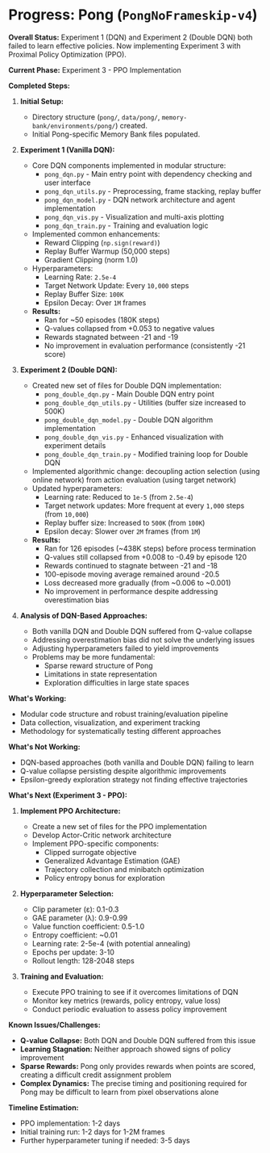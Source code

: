 # Progress: Pong (`PongNoFrameskip-v4`)

**Overall Status:** Experiment 1 (DQN) and Experiment 2 (Double DQN) both failed to learn effective policies. Now implementing Experiment 3 with Proximal Policy Optimization (PPO).

**Current Phase:** Experiment 3 - PPO Implementation

**Completed Steps:**
1.  **Initial Setup:**
    *   Directory structure (`pong/`, `data/pong/`, `memory-bank/environments/pong/`) created.
    *   Initial Pong-specific Memory Bank files populated.

2.  **Experiment 1 (Vanilla DQN):**
    *   Core DQN components implemented in modular structure:
        *   `pong_dqn.py` - Main entry point with dependency checking and user interface
        *   `pong_dqn_utils.py` - Preprocessing, frame stacking, replay buffer
        *   `pong_dqn_model.py` - DQN network architecture and agent implementation
        *   `pong_dqn_vis.py` - Visualization and multi-axis plotting
        *   `pong_dqn_train.py` - Training and evaluation logic
    *   Implemented common enhancements:
        *   Reward Clipping (`np.sign(reward)`)
        *   Replay Buffer Warmup (50,000 steps)
        *   Gradient Clipping (norm 1.0)
    *   Hyperparameters:
        *   Learning Rate: `2.5e-4`
        *   Target Network Update: Every `10,000` steps
        *   Replay Buffer Size: `100K`
        *   Epsilon Decay: Over `1M` frames
    *   **Results:**
        *   Ran for ~50 episodes (180K steps)
        *   Q-values collapsed from +0.053 to negative values
        *   Rewards stagnated between -21 and -19
        *   No improvement in evaluation performance (consistently -21 score)

3.  **Experiment 2 (Double DQN):**
    *   Created new set of files for Double DQN implementation:
        *   `pong_double_dqn.py` - Main Double DQN entry point
        *   `pong_double_dqn_utils.py` - Utilities (buffer size increased to 500K)
        *   `pong_double_dqn_model.py` - Double DQN algorithm implementation
        *   `pong_double_dqn_vis.py` - Enhanced visualization with experiment details
        *   `pong_double_dqn_train.py` - Modified training loop for Double DQN
    *   Implemented algorithmic change: decoupling action selection (using online network) from action evaluation (using target network)
    *   Updated hyperparameters:
        *   Learning rate: Reduced to `1e-5` (from `2.5e-4`)
        *   Target network updates: More frequent at every `1,000` steps (from `10,000`)
        *   Replay buffer size: Increased to `500K` (from `100K`)
        *   Epsilon decay: Slower over `2M` frames (from `1M`)
    *   **Results:**
        *   Ran for 126 episodes (~438K steps) before process termination
        *   Q-values still collapsed from +0.008 to -0.49 by episode 120
        *   Rewards continued to stagnate between -21 and -18
        *   100-episode moving average remained around -20.5
        *   Loss decreased more gradually (from ~0.006 to ~0.001)
        *   No improvement in performance despite addressing overestimation bias

4.  **Analysis of DQN-Based Approaches:**
    *   Both vanilla DQN and Double DQN suffered from Q-value collapse
    *   Addressing overestimation bias did not solve the underlying issues
    *   Adjusting hyperparameters failed to yield improvements
    *   Problems may be more fundamental:
        *   Sparse reward structure of Pong
        *   Limitations in state representation
        *   Exploration difficulties in large state spaces

**What's Working:**
-   Modular code structure and robust training/evaluation pipeline
-   Data collection, visualization, and experiment tracking
-   Methodology for systematically testing different approaches

**What's Not Working:**
-   DQN-based approaches (both vanilla and Double DQN) failing to learn
-   Q-value collapse persisting despite algorithmic improvements
-   Epsilon-greedy exploration strategy not finding effective trajectories

**What's Next (Experiment 3 - PPO):**
1.  **Implement PPO Architecture:**
    *   Create a new set of files for the PPO implementation
    *   Develop Actor-Critic network architecture
    *   Implement PPO-specific components:
        *   Clipped surrogate objective
        *   Generalized Advantage Estimation (GAE)
        *   Trajectory collection and minibatch optimization
        *   Policy entropy bonus for exploration

2.  **Hyperparameter Selection:**
    *   Clip parameter (ε): 0.1-0.3
    *   GAE parameter (λ): 0.9-0.99
    *   Value function coefficient: 0.5-1.0
    *   Entropy coefficient: ~0.01
    *   Learning rate: 2-5e-4 (with potential annealing)
    *   Epochs per update: 3-10
    *   Rollout length: 128-2048 steps

3.  **Training and Evaluation:**
    *   Execute PPO training to see if it overcomes limitations of DQN
    *   Monitor key metrics (rewards, policy entropy, value loss)
    *   Conduct periodic evaluation to assess policy improvement

**Known Issues/Challenges:**
-   **Q-value Collapse:** Both DQN and Double DQN suffered from this issue
-   **Learning Stagnation:** Neither approach showed signs of policy improvement
-   **Sparse Rewards:** Pong only provides rewards when points are scored, creating a difficult credit assignment problem
-   **Complex Dynamics:** The precise timing and positioning required for Pong may be difficult to learn from pixel observations alone

**Timeline Estimation:**
-   PPO implementation: 1-2 days
-   Initial training run: 1-2 days for 1-2M frames
-   Further hyperparameter tuning if needed: 3-5 days
